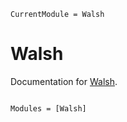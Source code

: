 ```@meta
CurrentModule = Walsh
```

# Walsh

Documentation for [Walsh](https://github.com/syoshida1983/Walsh.jl).

```@index
```

```@autodocs
Modules = [Walsh]
```
